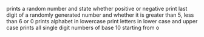 prints a random number and state whether positive or negative
print last digit of a randomly generated number and whether it is greater than 5, less than 6 or 0
prints alphabet in lowercase
print letters in lower case and upper case
prints all single digit numbers of base 10 starting from o
